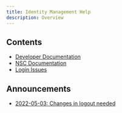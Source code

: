 ```yaml
---
title: Identity Management Help
description: Overview
---
```


## Contents

* [Developer Documentation](developer-documentation.md)
* [NSC Documentation](nsc-documentation.md)
* [Login Issues](login-issues.md)

## Announcements

* [2022-05-03: Changes in logout needed](announcement-20220503.md)
